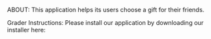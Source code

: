 ABOUT:
This application helps its users choose a gift for their friends.

Grader Instructions:
Please install our application by downloading our installer here: 

